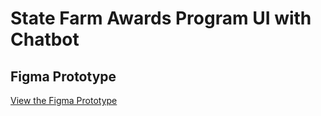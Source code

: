 <h1>State Farm Awards Program UI with Chatbot</h1>

<h2>Figma Prototype</h2>
<p>
  <a href="https://www.figma.com/proto/YOUR-FIGMA-LINK-HERE" target="_blank">
    View the Figma Prototype
  </a>
</p>

